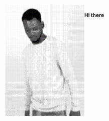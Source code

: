 <div class="content" style="display: grid; grid-template-columns: 50% 40%;">
  <div id="displayImage">
    <img src="o.svg">
  </div>

  <div id="textContent">
    <h3> Hi there </h3>
  </div>
</div>

